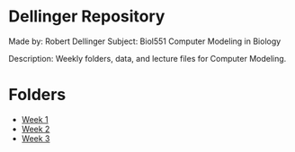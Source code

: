 # Dellinger Repository
Made by: Robert Dellinger
Subject: Biol551 Computer Modeling in Biology

Description: Weekly folders, data, and lecture files for Computer Modeling.

# Folders 
- [Week 1](Week_1)
- [Week 2](Week_2)
- [Week 3](Week_3)
